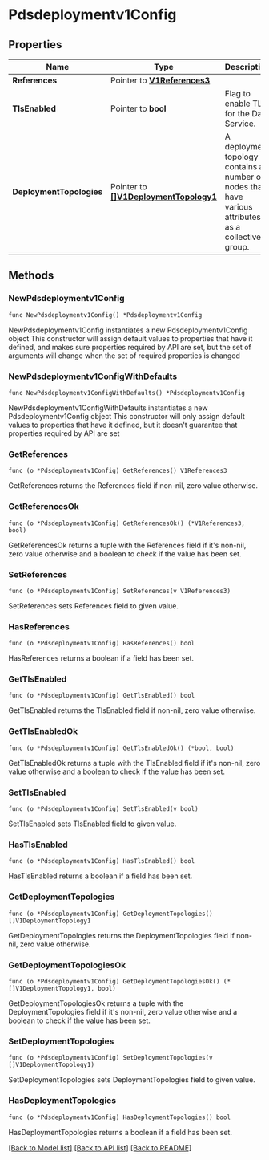# Pdsdeploymentv1Config

## Properties

Name | Type | Description | Notes
------------ | ------------- | ------------- | -------------
**References** | Pointer to [**V1References3**](V1References3.md) |  | [optional] 
**TlsEnabled** | Pointer to **bool** | Flag to enable TLS for the Data Service. | [optional] 
**DeploymentTopologies** | Pointer to [**[]V1DeploymentTopology1**](V1DeploymentTopology1.md) | A deployment topology contains a number of nodes that have various attributes as a collective group. | [optional] 

## Methods

### NewPdsdeploymentv1Config

`func NewPdsdeploymentv1Config() *Pdsdeploymentv1Config`

NewPdsdeploymentv1Config instantiates a new Pdsdeploymentv1Config object
This constructor will assign default values to properties that have it defined,
and makes sure properties required by API are set, but the set of arguments
will change when the set of required properties is changed

### NewPdsdeploymentv1ConfigWithDefaults

`func NewPdsdeploymentv1ConfigWithDefaults() *Pdsdeploymentv1Config`

NewPdsdeploymentv1ConfigWithDefaults instantiates a new Pdsdeploymentv1Config object
This constructor will only assign default values to properties that have it defined,
but it doesn't guarantee that properties required by API are set

### GetReferences

`func (o *Pdsdeploymentv1Config) GetReferences() V1References3`

GetReferences returns the References field if non-nil, zero value otherwise.

### GetReferencesOk

`func (o *Pdsdeploymentv1Config) GetReferencesOk() (*V1References3, bool)`

GetReferencesOk returns a tuple with the References field if it's non-nil, zero value otherwise
and a boolean to check if the value has been set.

### SetReferences

`func (o *Pdsdeploymentv1Config) SetReferences(v V1References3)`

SetReferences sets References field to given value.

### HasReferences

`func (o *Pdsdeploymentv1Config) HasReferences() bool`

HasReferences returns a boolean if a field has been set.

### GetTlsEnabled

`func (o *Pdsdeploymentv1Config) GetTlsEnabled() bool`

GetTlsEnabled returns the TlsEnabled field if non-nil, zero value otherwise.

### GetTlsEnabledOk

`func (o *Pdsdeploymentv1Config) GetTlsEnabledOk() (*bool, bool)`

GetTlsEnabledOk returns a tuple with the TlsEnabled field if it's non-nil, zero value otherwise
and a boolean to check if the value has been set.

### SetTlsEnabled

`func (o *Pdsdeploymentv1Config) SetTlsEnabled(v bool)`

SetTlsEnabled sets TlsEnabled field to given value.

### HasTlsEnabled

`func (o *Pdsdeploymentv1Config) HasTlsEnabled() bool`

HasTlsEnabled returns a boolean if a field has been set.

### GetDeploymentTopologies

`func (o *Pdsdeploymentv1Config) GetDeploymentTopologies() []V1DeploymentTopology1`

GetDeploymentTopologies returns the DeploymentTopologies field if non-nil, zero value otherwise.

### GetDeploymentTopologiesOk

`func (o *Pdsdeploymentv1Config) GetDeploymentTopologiesOk() (*[]V1DeploymentTopology1, bool)`

GetDeploymentTopologiesOk returns a tuple with the DeploymentTopologies field if it's non-nil, zero value otherwise
and a boolean to check if the value has been set.

### SetDeploymentTopologies

`func (o *Pdsdeploymentv1Config) SetDeploymentTopologies(v []V1DeploymentTopology1)`

SetDeploymentTopologies sets DeploymentTopologies field to given value.

### HasDeploymentTopologies

`func (o *Pdsdeploymentv1Config) HasDeploymentTopologies() bool`

HasDeploymentTopologies returns a boolean if a field has been set.


[[Back to Model list]](../README.md#documentation-for-models) [[Back to API list]](../README.md#documentation-for-api-endpoints) [[Back to README]](../README.md)


